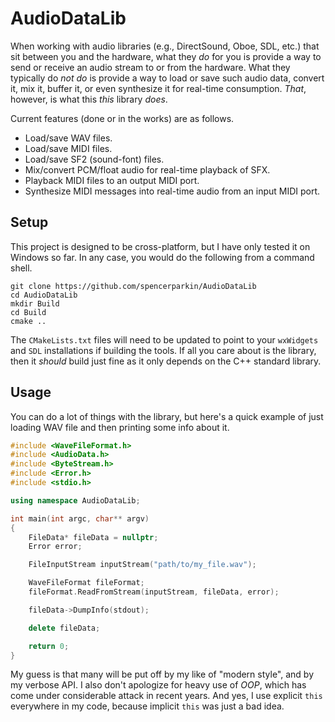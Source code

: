 # AudioDataLib

When working with audio libraries (e.g., DirectSound, Oboe, SDL, etc.) that sit between you and the hardware, what they *do*
for you is provide a way to send or receive an audio stream to or from the hardware.  What they typically do *not do*
is provide a way to load or save such audio data, convert it, mix it, buffer it, or even synthesize it for real-time consumption.
*That*, however, is what this *this* library *does*.

Current features (done or in the works) are as follows.

 * Load/save WAV files.
 * Load/save MIDI files.
 * Load/save SF2 (sound-font) files.
 * Mix/convert PCM/float audio for real-time playback of SFX.
 * Playback MIDI files to an output MIDI port.
 * Synthesize MIDI messages into real-time audio from an input MIDI port.

## Setup

This project is designed to be cross-platform, but I have only tested it on Windows so far.  In any case, you would do the following from a command shell.

```
git clone https://github.com/spencerparkin/AudioDataLib
cd AudioDataLib
mkdir Build
cd Build
cmake ..
```

The `CMakeLists.txt` files will need to be updated to point to your `wxWidgets` and `SDL` installations if building the tools.  If all you care about
is the library, then it *should* build just fine as it only depends on the C++ standard library.

## Usage

You can do a lot of things with the library, but here's a quick example of just loading WAV file and then printing some info about it.

```C++
#include <WaveFileFormat.h>
#include <AudioData.h>
#include <ByteStream.h>
#include <Error.h>
#include <stdio.h>

using namespace AudioDataLib;

int main(int argc, char** argv)
{
    FileData* fileData = nullptr;
    Error error;

    FileInputStream inputStream("path/to/my_file.wav");

    WaveFileFormat fileFormat;
    fileFormat.ReadFromStream(inputStream, fileData, error);

    fileData->DumpInfo(stdout);

    delete fileData;

    return 0;
}
```

My guess is that many will be put off by my like of "modern style", and by my verbose API.  I also don't apologize for heavy use of *OOP*, which has come
under considerable attack in recent years.  And yes, I use explicit `this` everywhere in my code, because implicit `this` was just a bad idea.